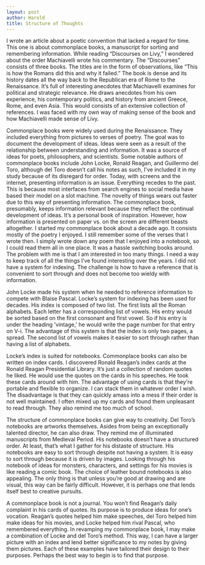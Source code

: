 ```yaml
---
layout: post
author: Harold
title: Structure of Thoughts
---
```


I wrote an article about a poetic convention that lacked a regard for time. This one is about commonplace books, a manuscript for sorting and remembering information. While reading “Discourses on Livy,” I wondered about the order Machiavelli wrote his commentary. The “Discourses” consists of three books. The titles are in the form of observations, like “This is how the Romans did this and why it failed.” The book is dense and its history dates all the way back to the Republican era of Rome to the Renaissance. It’s full of interesting anecdotes that Machiavelli examines for political and strategic relevance. He draws anecdotes from his own experience, his contemporary politics, and history from ancient Greece, Rome, and even Asia. This would consists of an extensive collection of references. I was faced with my own way of making sense of the book and how Machiavelli made sense of Livy. 

Commonplace books were widely used during the Renaissance. They included everything from pictures to verses of poetry. The goal was to document the development of ideas. Ideas were seen as a result of the relationship between understanding and information. It was a source of ideas for poets, philosophers, and scientists. Some notable authors of commonplace books include John Locke, Ronald Reagan, and Guillermo del Toro, although del Toro doesn’t call his notes as such, I’ve included it in my study because of its disregard for order. Today, with screens and the internet, presenting information is an issue. Everything recedes to the past. This is because most interfaces from search engines to social media have based their model on a slot machine. The novelty of things wears out faster due to this way of presenting information. The commonplace book, presumably, keeps information relevant because they reflect the continual development of ideas. It’s a personal book of inspiration. However, how information is presented on paper vs. on the screen are different beasts altogether. I started my commonplace book about a decade ago. It consists mostly of the poetry I enjoyed. I still remember some of the verses that I wrote then. I simply wrote down any poem that I enjoyed into a notebook, so I could read them all in one place. It was a hassle switching books around. The problem with me is that I am interested in too many things. I need a way to keep track of all the things I’ve found interesting over the years. I did not have a system for indexing. The challenge is how to have a reference that is convenient to sort through and does not become too wieldy with information. 

John Locke made his system when he needed to reference information to compete with Blaise Pascal. Locke’s system for indexing has been used for decades. His index is composed of two list. The first lists all the Roman alphabets. Each letter has a corresponding list of vowels. His entry would be sorted based on the first consonant and first vowel. So if his entry is under the heading 'vintage,' he would write the page number for that entry on V-i. The advantage of this system is that the index is only two pages, a spread. The second list of vowels makes it easier to sort through rather than having a list of alphabets. 

Locke’s index is suited for notebooks. Commonplace books can also be written on index cards. I discovered Ronald Reagan’s index cards at the Ronald Reagan  Presidential Library. It’s just a collection of random quotes he liked. He would use the quotes on the cards in his speeches. He took these cards around with him. The advantage of using cards is that they're portable and flexible to organize. I can stack them in whatever order I wish. The disadvantage is that they can quickly amass into a mess if their order is not well maintained. I often mixed up my cards and found them unpleasant to read through. They also remind me too much of school. 

The structure of commonplace books can give way to creativity. Del Toro’s notebooks are artworks themselves. Asides from being an exceptionally talented director, he can also draw. They remind me of illuminated manuscripts from Medieval Period. His notebooks doesn’t have a structured order. At least, that’s what I gather for his distaste of structure. His notebooks are easy to sort through despite not having a system. It is easy to sort through because it is driven by images. Looking through his notebook of ideas for monsters, characters, and settings for his movies is like reading a comic book. The choice of leather bound notebooks is also appealing. The only thing is that unless you’re good at drawing and are visual, this way can be fairly difficult. However, it is perhaps one that lends itself best to creative pursuits. 

A commonplace book is not a journal. You won’t find Reagan’s daily complaint in his cards of quotes. Its purpose is to produce ideas for one’s vocation. Reagan’s quotes helped him make speeches, del Toro helped him make ideas for his movies, and Locke helped him rival Pascal, who remembered everything. In revamping my commonplace book, I may make a combination of Locke and del Toro’s method. This way, I can have a larger picture with an index and lend better significance to my notes by giving them pictures. Each of these examples have tailored their design to their purposes. Perhaps the best way to begin is to find that purpose. 


	